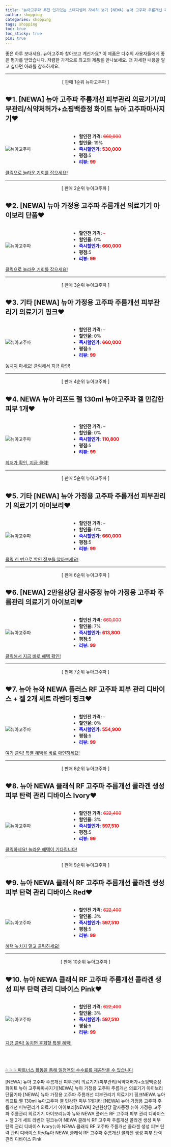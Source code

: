 ```yaml
---
title: "뉴아고주파 추천 인기있는 스테디셀러 자세히 보기 [NEWA] 뉴아 고주파 주름개선 피부관리"
author: shopping
categories: shopping
tags: shopping
toc: true
toc_sticky: true
pin: true
---
```

좋은 하루 보내세요. 뉴아고주파 찾아보고 계신가요? 이 제품은 다수의 사용자들에게 좋은 평가를 받았습니다. 저렴한 가격으로 최고의 제품을 만나보세요. 더 자세한 내용을 알고 싶다면 아래를 참조하세요.

---
<p class="toplist" style="margin: 0 auto; display: block; width: fit-content;">[ 판매 1순위 뉴아고주파 ]</p>

<h2><strong>❤️1. [NEWA] 뉴아 고주파 주름개선 피부관리 의료기기/피부관리/식약처허가+쇼핑백증정 화이트 뉴아 고주파마사지기❤️</strong></h2>

<div style="display: flex; align-items: center;">
    <div style="flex: 0.4;">
        <img src="https://thumbnail8.coupangcdn.com/thumbnails/remote/230x230ex/image/vendor_inventory/8238/d6d0770502b7074a091bedf51b1c27262aa2b86dc4a948006c67a2fc1bf1.jpg" alt="뉴아고주파" style="max-width: 100%;">
    </div>
    <div style="flex: 0.6; margin-left: 10px;">
        <ul>
            <li><strong>할인전 가격:</strong> <del style="color: red;">660,000</del></li>
            <li><strong>할인율:</strong> 19%</li>
            <li><span style='color:blue'><strong>즉시할인가:</strong></span> <span style='color:red'><strong>530,000</strong></span></li>
            <li><strong>평점:</strong>5</li>
            <li><span style='color:blue'><strong>리뷰:</strong></span> <span style='color:red'><strong>99</strong></span></li>
        </ul>
    </div>
</div>
<div class="center">
    <a href="https://William4Davisa.github.io?lptag=AF9450613&subid=githubio&pageKey=310065903&traceid=V0-153&itemId=977436070&vendorItemId=5308108593" class="myButton">
        클릭으로 놀라운 기회를 잡으세요!
    </a>
</div>


---
<p class="toplist" style="margin: 0 auto; display: block; width: fit-content;">[ 판매 2순위 뉴아고주파 ]</p>

<h2><strong>❤️2. [NEWA] 뉴아 가정용 고주파 주름개선 의료기기 아이보리 단품❤️</strong></h2>

<div style="display: flex; align-items: center;">
    <div style="flex: 0.4;">
        <img src="https://thumbnail9.coupangcdn.com/thumbnails/remote/230x230ex/image/vendor_inventory/0b5f/7280e53276e44b4710c7ffc17c94201711fedb496abc9df0c4288f47a0d6.jpg" alt="뉴아고주파" style="max-width: 100%;">
    </div>
    <div style="flex: 0.6; margin-left: 10px;">
        <ul>
            <li><strong>할인전 가격:</strong> <del style="color: red;">-</del></li>
            <li><strong>할인율:</strong> 0%</li>
            <li><span style='color:blue'><strong>즉시할인가:</strong></span> <span style='color:red'><strong>660,000</strong></span></li>
            <li><strong>평점:</strong>5</li>
            <li><span style='color:blue'><strong>리뷰:</strong></span> <span style='color:red'><strong>99</strong></span></li>
        </ul>
    </div>
</div>
<div class="center">
    <a href="https://William4Davisa.github.io?lptag=AF9450613&subid=githubio&pageKey=7938994961&traceid=V0-153&itemId=21860374506&vendorItemId=78400114305" class="myButton">
        클릭으로 놀라운 기회를 잡으세요!
    </a>
</div>


---
<p class="toplist" style="margin: 0 auto; display: block; width: fit-content;">[ 판매 3순위 뉴아고주파 ]</p>

<h2><strong>❤️3. 기타 [NEWA] 뉴아 가정용 고주파 주름개선 피부관리기 의료기기 핑크❤️</strong></h2>

<div style="display: flex; align-items: center;">
    <div style="flex: 0.4;">
        <img src="https://thumbnail9.coupangcdn.com/thumbnails/remote/230x230ex/image/vendor_inventory/bafd/b3edbddcce5a41691fcef28df0390c91b4419db3d09687c1d909863abcfc.jpg" alt="뉴아고주파" style="max-width: 100%;">
    </div>
    <div style="flex: 0.6; margin-left: 10px;">
        <ul>
            <li><strong>할인전 가격:</strong> <del style="color: red;">-</del></li>
            <li><strong>할인율:</strong> 0%</li>
            <li><span style='color:blue'><strong>즉시할인가:</strong></span> <span style='color:red'><strong>660,000</strong></span></li>
            <li><strong>평점:</strong>5</li>
            <li><span style='color:blue'><strong>리뷰:</strong></span> <span style='color:red'><strong>99</strong></span></li>
        </ul>
    </div>
</div>
<div class="center">
    <a href="https://William4Davisa.github.io?lptag=AF9450613&subid=githubio&pageKey=1977938181&traceid=V0-153&itemId=3364566116&vendorItemId=81719751061" class="myButton">
        놓치지 마세요! 클릭해서 지금 확인!
    </a>
</div>


---
<p class="toplist" style="margin: 0 auto; display: block; width: fit-content;">[ 판매 4순위 뉴아고주파 ]</p>

<h2><strong>❤️4. NEWA 뉴아 리프트 젤 130ml 뉴아고주파 겔 민감한 피부 1개❤️</strong></h2>

<div style="display: flex; align-items: center;">
    <div style="flex: 0.4;">
        <img src="https://thumbnail6.coupangcdn.com/thumbnails/remote/230x230ex/image/vendor_inventory/659c/0eca16e5fc545acc1874051a572badcc2fbd30f5351071fd0d3f2c632712.jpg" alt="뉴아고주파" style="max-width: 100%;">
    </div>
    <div style="flex: 0.6; margin-left: 10px;">
        <ul>
            <li><strong>할인전 가격:</strong> <del style="color: red;">-</del></li>
            <li><strong>할인율:</strong> 0%</li>
            <li><span style='color:blue'><strong>즉시할인가:</strong></span> <span style='color:red'><strong>110,800</strong></span></li>
            <li><strong>평점:</strong>5</li>
            <li><span style='color:blue'><strong>리뷰:</strong></span> <span style='color:red'><strong>99</strong></span></li>
        </ul>
    </div>
</div>
<div class="center">
    <a href="https://William4Davisa.github.io?lptag=AF9450613&subid=githubio&pageKey=8094833857&traceid=V0-153&itemId=22878739599&vendorItemId=89913338648" class="myButton">
        최저가 확인, 지금 클릭!
    </a>
</div>


---
<p class="toplist" style="margin: 0 auto; display: block; width: fit-content;">[ 판매 5순위 뉴아고주파 ]</p>

<h2><strong>❤️5. 기타 [NEWA] 뉴아 가정용 고주파 주름개선 피부관리기 의료기기 아이보리❤️</strong></h2>

<div style="display: flex; align-items: center;">
    <div style="flex: 0.4;">
        <img src="https://thumbnail9.coupangcdn.com/thumbnails/remote/230x230ex/image/vendor_inventory/bafd/b3edbddcce5a41691fcef28df0390c91b4419db3d09687c1d909863abcfc.jpg" alt="뉴아고주파" style="max-width: 100%;">
    </div>
    <div style="flex: 0.6; margin-left: 10px;">
        <ul>
            <li><strong>할인전 가격:</strong> <del style="color: red;">-</del></li>
            <li><strong>할인율:</strong> 0%</li>
            <li><span style='color:blue'><strong>즉시할인가:</strong></span> <span style='color:red'><strong>660,000</strong></span></li>
            <li><strong>평점:</strong>5</li>
            <li><span style='color:blue'><strong>리뷰:</strong></span> <span style='color:red'><strong>99</strong></span></li>
        </ul>
    </div>
</div>
<div class="center">
    <a href="https://William4Davisa.github.io?lptag=AF9450613&subid=githubio&pageKey=1977938181&traceid=V0-153&itemId=3364566115&vendorItemId=81719751068" class="myButton">
        클릭 한 번으로 할인 정보를 알아보세요!
    </a>
</div>


---
<p class="toplist" style="margin: 0 auto; display: block; width: fit-content;">[ 판매 6순위 뉴아고주파 ]</p>

<h2><strong>❤️6. [NEWA] 2만원상당 괄사증정 뉴아 가정용 고주파 주름관리 의료기기 아이보리❤️</strong></h2>

<div style="display: flex; align-items: center;">
    <div style="flex: 0.4;">
        <img src="https://thumbnail8.coupangcdn.com/thumbnails/remote/230x230ex/image/vendor_inventory/137b/548beab4c0a9928ad0bec77115329a0a60b5ba82017690599e80f1f5f1c9.jpg" alt="뉴아고주파" style="max-width: 100%;">
    </div>
    <div style="flex: 0.6; margin-left: 10px;">
        <ul>
            <li><strong>할인전 가격:</strong> <del style="color: red;">660,000</del></li>
            <li><strong>할인율:</strong> 7%</li>
            <li><span style='color:blue'><strong>즉시할인가:</strong></span> <span style='color:red'><strong>613,800</strong></span></li>
            <li><strong>평점:</strong>5</li>
            <li><span style='color:blue'><strong>리뷰:</strong></span> <span style='color:red'><strong>99</strong></span></li>
        </ul>
    </div>
</div>
<div class="center">
    <a href="https://William4Davisa.github.io?lptag=AF9450613&subid=githubio&pageKey=7612190837&traceid=V0-153&itemId=20163423259&vendorItemId=87255852562" class="myButton">
        클릭해서 지금 바로 혜택 확인!
    </a>
</div>


---
<p class="toplist" style="margin: 0 auto; display: block; width: fit-content;">[ 판매 7순위 뉴아고주파 ]</p>

<h2><strong>❤️7. 뉴아 뉴와 NEWA 플러스 RF 고주파 피부 관리 디바이스 + 젤 2개 세트 라벤더 핑크❤️</strong></h2>

<div style="display: flex; align-items: center;">
    <div style="flex: 0.4;">
        <img src="https://thumbnail10.coupangcdn.com/thumbnails/remote/230x230ex/image/vendor_inventory/a79e/f132dea20ae3e2905fa0f4b3929a7d131266c6ac84238bc42862b2c4cd26.jpg" alt="뉴아고주파" style="max-width: 100%;">
    </div>
    <div style="flex: 0.6; margin-left: 10px;">
        <ul>
            <li><strong>할인전 가격:</strong> <del style="color: red;">-</del></li>
            <li><strong>할인율:</strong> 0%</li>
            <li><span style='color:blue'><strong>즉시할인가:</strong></span> <span style='color:red'><strong>554,900</strong></span></li>
            <li><strong>평점:</strong>5</li>
            <li><span style='color:blue'><strong>리뷰:</strong></span> <span style='color:red'><strong>99</strong></span></li>
        </ul>
    </div>
</div>
<div class="center">
    <a href="https://William4Davisa.github.io?lptag=AF9450613&subid=githubio&pageKey=7939094814&traceid=V0-153&itemId=21861042390&vendorItemId=88909252169" class="myButton">
        여기 클릭! 특별 혜택을 바로 확인하세요!
    </a>
</div>


---
<p class="toplist" style="margin: 0 auto; display: block; width: fit-content;">[ 판매 8순위 뉴아고주파 ]</p>

<h2><strong>❤️8. 뉴아 NEWA 클래식 RF 고주파 주름개선 콜라겐 생성 피부 탄력 관리 디바이스 Ivory❤️</strong></h2>

<div style="display: flex; align-items: center;">
    <div style="flex: 0.4;">
        <img src="https://thumbnail10.coupangcdn.com/thumbnails/remote/230x230ex/image/vendor_inventory/5e4f/9bfcb3d1d83bfe245c297a935c8dd772ee9cb310ed6b1543a07196979735.jpg" alt="뉴아고주파" style="max-width: 100%;">
    </div>
    <div style="flex: 0.6; margin-left: 10px;">
        <ul>
            <li><strong>할인전 가격:</strong> <del style="color: red;">622,400</del></li>
            <li><strong>할인율:</strong> 3%</li>
            <li><span style='color:blue'><strong>즉시할인가:</strong></span> <span style='color:red'><strong>597,510</strong></span></li>
            <li><strong>평점:</strong>5</li>
            <li><span style='color:blue'><strong>리뷰:</strong></span> <span style='color:red'><strong>99</strong></span></li>
        </ul>
    </div>
</div>
<div class="center">
    <a href="https://William4Davisa.github.io?lptag=AF9450613&subid=githubio&pageKey=7917929207&traceid=V0-153&itemId=21743916370&vendorItemId=88792983892" class="myButton">
        클릭하세요! 놀라운 혜택이 기다립니다!
    </a>
</div>


---
<p class="toplist" style="margin: 0 auto; display: block; width: fit-content;">[ 판매 9순위 뉴아고주파 ]</p>

<h2><strong>❤️9. 뉴아 NEWA 클래식 RF 고주파 주름개선 콜라겐 생성 피부 탄력 관리 디바이스 Red❤️</strong></h2>

<div style="display: flex; align-items: center;">
    <div style="flex: 0.4;">
        <img src="https://thumbnail7.coupangcdn.com/thumbnails/remote/230x230ex/image/vendor_inventory/9087/d9eb6dfc7dacd7016e49c8ef401c252f1cb54e109e672f71e56241f034c8.jpg" alt="뉴아고주파" style="max-width: 100%;">
    </div>
    <div style="flex: 0.6; margin-left: 10px;">
        <ul>
            <li><strong>할인전 가격:</strong> <del style="color: red;">622,400</del></li>
            <li><strong>할인율:</strong> 3%</li>
            <li><span style='color:blue'><strong>즉시할인가:</strong></span> <span style='color:red'><strong>597,510</strong></span></li>
            <li><strong>평점:</strong>5</li>
            <li><span style='color:blue'><strong>리뷰:</strong></span> <span style='color:red'><strong>99</strong></span></li>
        </ul>
    </div>
</div>
<div class="center">
    <a href="https://William4Davisa.github.io?lptag=AF9450613&subid=githubio&pageKey=7922292036&traceid=V0-153&itemId=21767314038&vendorItemId=88816214905" class="myButton">
        혜택 놓치지 말고 클릭하세요!
    </a>
</div>


---
<p class="toplist" style="margin: 0 auto; display: block; width: fit-content;">[ 판매 10순위 뉴아고주파 ]</p>

<h2><strong>❤️10. 뉴아 NEWA 클래식 RF 고주파 주름개선 콜라겐 생성 피부 탄력 관리 디바이스 Pink❤️</strong></h2>

<div style="display: flex; align-items: center;">
    <div style="flex: 0.4;">
        <img src="https://thumbnail9.coupangcdn.com/thumbnails/remote/230x230ex/image/vendor_inventory/b164/232685cbcc523759abbc3aaef151ad9e77603987ce12a5e734b07356141d.jpg" alt="뉴아고주파" style="max-width: 100%;">
    </div>
    <div style="flex: 0.6; margin-left: 10px;">
        <ul>
            <li><strong>할인전 가격:</strong> <del style="color: red;">622,400</del></li>
            <li><strong>할인율:</strong> 3%</li>
            <li><span style='color:blue'><strong>즉시할인가:</strong></span> <span style='color:red'><strong>597,510</strong></span></li>
            <li><strong>평점:</strong>5</li>
            <li><span style='color:blue'><strong>리뷰:</strong></span> <span style='color:red'><strong>99</strong></span></li>
        </ul>
    </div>
</div>
<div class="center">
    <a href="https://William4Davisa.github.io?lptag=AF9450613&subid=githubio&pageKey=7920085726&traceid=V0-153&itemId=21755270549&vendorItemId=88804265276" class="myButton">
        지금 클릭! 놓치면 후회할 특별 혜택!
    </a>
</div>

<br><br><br>[💦 💦 💦 파트너스 활동을 통해 일정액의 수수료를 제공받을 수 있습니다](https://link.coupang.com/a/bcpT2c)<br><br>[NEWA] 뉴아 고주파 주름개선 피부관리 의료기기/피부관리/식약처허가+쇼핑백증정 화이트 뉴아 고주파마사지기[NEWA] 뉴아 가정용 고주파 주름개선 의료기기 아이보리 단품기타 [NEWA] 뉴아 가정용 고주파 주름개선 피부관리기 의료기기 핑크NEWA 뉴아 리프트 젤 130ml 뉴아고주파 겔 민감한 피부 1개기타 [NEWA] 뉴아 가정용 고주파 주름개선 피부관리기 의료기기 아이보리[NEWA] 2만원상당 괄사증정 뉴아 가정용 고주파 주름관리 의료기기 아이보리뉴아 뉴와 NEWA 플러스 RF 고주파 피부 관리 디바이스 + 젤 2개 세트 라벤더 핑크뉴아 NEWA 클래식 RF 고주파 주름개선 콜라겐 생성 피부 탄력 관리 디바이스 Ivory뉴아 NEWA 클래식 RF 고주파 주름개선 콜라겐 생성 피부 탄력 관리 디바이스 Red뉴아 NEWA 클래식 RF 고주파 주름개선 콜라겐 생성 피부 탄력 관리 디바이스 Pink